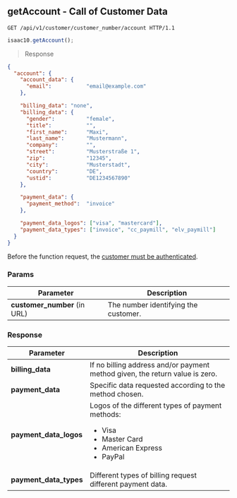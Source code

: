 ## getAccount - Call of Customer Data

```http
GET /api/v1/customer/customer_number/account HTTP/1.1
```

```javascript
isaac10.getAccount();
```

> Response

```json
{
  "account": {
    "account_data": {
      "email":           "email@example.com"
    },

    "billing_data": "none",
    "billing_data": {
      "gender":          "female",
      "title":           "",
      "first_name":      "Maxi",
      "last_name":       "Mustermann",
      "company":         "",
      "street":          "Musterstraße 1",
      "zip":             "12345",
      "city":            "Musterstadt",
      "country":         "DE",
      "ustid":           "DE1234567890"
    },

    "payment_data": {
      "payment_method":  "invoice"
    },

    "payment_data_logos": ["visa", "mastercard"],
    "payment_data_types": ["invoice", "cc_paymill", "elv_paymill"]
  }
}
```


<aside class="success">
Before the function request, the <a href= "#customer-authentication"> customer must be authenticated</a>.
</aside>


### Params

Parameter | Description
----------|-------------
**customer_number** (in URL) | The number identifying the customer.  

### Response
Parameter | Description
----------|-------------
**billing_data** | If no billing address and/or payment method given, the return value is zero.
**payment_data** | Specific data requested according to the method chosen.
**payment_data_logos** | Logos of the different types of payment methods: <ul> <div style="text-align: left;"> <li>Visa</li> <li>Master Card</li> <li>American Express</li> <li> PayPal</li> </ul>
**payment_data_types** | Different types of billing request different payment data.
